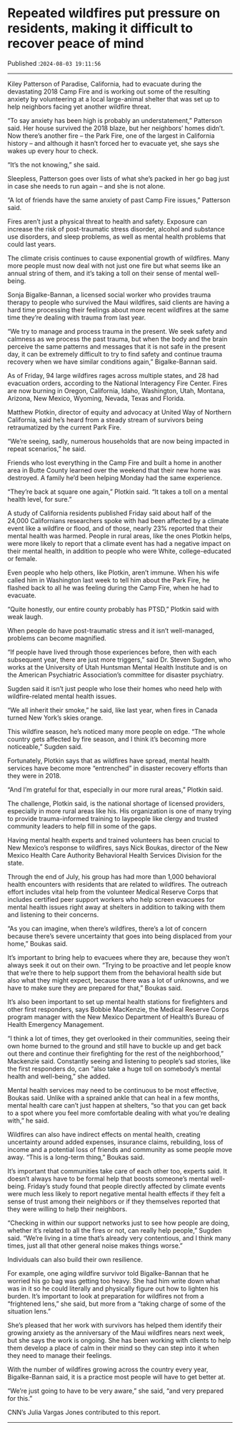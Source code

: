 # Repeated wildfires put pressure on residents, making it difficult to recover peace of mind

Published :`2024-08-03 19:11:56`

---

Kiley Patterson of Paradise, California, had to evacuate during the devastating 2018 Camp Fire and is working out some of the resulting anxiety by volunteering at a local large-animal shelter that was set up to help neighbors facing yet another wildfire threat.

“To say anxiety has been high is probably an understatement,” Patterson said. Her house survived the 2018 blaze, but her neighbors’ homes didn’t. Now there’s another fire – the Park Fire, one of the largest in California history – and although it hasn’t forced her to evacuate yet, she says she wakes up every hour to check.

“It’s the not knowing,” she said.

Sleepless, Patterson goes over lists of what she’s packed in her go bag just in case she needs to run again – and she is not alone.

“A lot of friends have the same anxiety of past Camp Fire issues,” Patterson said.

Fires aren’t just a physical threat to health and safety. Exposure can increase the risk of post-traumatic stress disorder, alcohol and substance use disorders, and sleep problems, as well as mental health problems that could last years.

The climate crisis continues to cause exponential growth of wildfires. Many more people must now deal with not just one fire but what seems like an annual string of them, and it’s taking a toll on their sense of mental well-being.

Sonja Bigalke-Bannan, a licensed social worker who provides trauma therapy to people who survived the Maui wildfires, said clients are having a hard time processing their feelings about more recent  wildfires at the same time they’re dealing with trauma from last year.

“We try to manage and process trauma in the present. We seek safety and calmness as we process the past trauma, but when the body and the brain perceive the same patterns and messages that it is not safe in the present day, it can be extremely difficult to try to find safety and continue trauma recovery when we have similar conditions again,” Bigalke-Bannan said.

As of Friday, 94 large wildfires rages across multiple states, and 28 had evacuation orders, according to the National Interagency Fire Center. Fires are now burning in Oregon, California, Idaho, Washington, Utah, Montana, Arizona, New Mexico, Wyoming, Nevada, Texas and Florida.

Matthew Plotkin, director of equity and advocacy at United Way of Northern California, said he’s heard from a steady stream of survivors being retraumatized by the current Park Fire.

“We’re seeing, sadly, numerous households that are now being impacted in repeat scenarios,” he said.

Friends who lost everything in the Camp Fire and built a home in another area in Butte County learned over the weekend that their new home was destroyed. A family he’d been helping Monday had the same experience.

“They’re back at square one again,” Plotkin said. “It takes a toll on a mental health level, for sure.”

A study of California residents published Friday said about half of the 24,000 Californians researchers spoke with had been affected by a climate event like a wildfire or flood, and of those, nearly 23% reported that their mental health was harmed. People in rural areas, like the ones Plotkin helps, were more likely to report that a climate event has had a negative impact on their mental health, in addition to people who were White, college-educated or female.

Even people who help others, like Plotkin, aren’t immune. When his wife called him in Washington last week to tell him about the Park Fire, he flashed back to all he was feeling during the Camp Fire, when he had to evacuate.

“Quite honestly, our entire county probably has PTSD,” Plotkin said with weak laugh.

When people do have post-traumatic stress and it isn’t well-managed, problems can become magnified.

“If people have lived through those experiences before, then with each subsequent year, there are just more triggers,” said Dr. Steven Sugden, who works at the University of Utah Huntsman Mental Health Institute and is on the American Psychiatric Association’s committee for disaster psychiatry.

Sugden said it isn’t just people who lose their homes who need help with wildfire-related mental health issues.

“We all inherit their smoke,” he said, like last year, when fires in Canada turned New York’s skies orange.

This wildfire season, he’s noticed many more people on edge. “The whole country gets affected by fire season, and I think it’s becoming more noticeable,” Sugden said.

Fortunately, Plotkin says that as wildfires have spread, mental health services have become more “entrenched” in disaster recovery efforts than they were in 2018.

“And I’m grateful for that, especially in our more rural areas,” Plotkin said.

The challenge, Plotkin said, is the national shortage of licensed providers, especially in more rural areas like his. His organization is one of many trying to provide trauma-informed training to laypeople like clergy and trusted community leaders to help fill in some of the gaps.

Having mental health experts and trained volunteers has been crucial to New Mexico’s response to wildfires, says Nick Boukas, director of the New Mexico Health Care Authority Behavioral Health Services Division for the state.

Through the end of July, his group has had more than 1,000 behavioral health encounters with residents that are related to wildfires. The outreach effort includes vital help from the volunteer Medical Reserve Corps that includes certified peer support workers who help screen evacuees for mental health issues right away at shelters in addition to talking with them and listening to their concerns.

“As you can imagine, when there’s wildfires, there’s a lot of concern because there’s severe uncertainty that goes into being displaced from your home,” Boukas said.

It’s important to bring help to evacuees where they are, because they won’t always seek it out on their own. “Trying to be proactive and let people know that we’re there to help support them from the behavioral health side but also what they might expect, because there was a lot of unknowns, and we have to make sure they are prepared for that,” Boukas said.

It’s also been important to set up mental health stations for firefighters and other first responders, says Bobbie MacKenzie, the Medical Reserve Corps program manager with the New Mexico Department of Health’s Bureau of Health Emergency Management.

“I think a lot of times, they get overlooked in their communities, seeing their own home burned to the ground and still have to buckle up and get back out there and continue their firefighting for the rest of the neighborhood,” Mackenzie said. Constantly seeing and listening to people’s sad stories, like the first responders do, can “also take a huge toll on somebody’s mental health and well-being,” she added.

Mental health services may need to be continuous to be most effective, Boukas said. Unlike with a sprained ankle that can heal in a few months, mental health care can’t just happen at shelters, “so that you can get back to a spot where you feel more comfortable dealing with what you’re dealing with,” he said.

Wildfires can also have indirect effects on mental health, creating uncertainty around added expenses, insurance claims, rebuilding, loss of income and a potential loss of friends and community as some people move away. “This is a long-term thing,” Boukas said.

It’s important that communities take care of each other too, experts said. It doesn’t always have to be formal help that boosts someone’s mental well-being. Friday’s study found that people directly affected by climate events were much less likely to report negative mental health effects if they felt a sense of trust among their neighbors or if they themselves reported that they were willing to help their neighbors.

“Checking in within our support networks just to see how people are doing, whether it’s related to all the fires or not, can really help people,” Sugden said. “We’re living in a time that’s already very contentious, and I think many times, just all that other general noise makes things worse.”

Individuals can also build their own resilience.

For example, one aging wildfire survivor told Bigalke-Bannan that he worried his go bag was getting too heavy. She had him write down what was in it so he could literally and physically figure out how to lighten his burden. It’s important to look at preparation for wildfires not from a “frightened lens,” she said, but more from a “taking charge of some of the situation lens.”

She’s pleased that her work with survivors has helped them identify their growing anxiety as the anniversary of the Maui wildfires nears next week, but she says the work is ongoing. She has been working with clients to help them develop a place of calm in their mind so they can step into it when they need to manage their feelings.

With the number of wildfires growing across the country every year, Bigalke-Bannan said, it is a practice most people will have to get better at.

“We’re just going to have to be very aware,” she said, “and very prepared for this.”

CNN’s Julia Vargas Jones contributed to this report.

---

